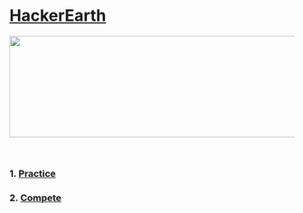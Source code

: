 # [HackerEarth](https://www.hackerearth.com)
<p align="center">
    <img width="1000" height="180" src="https://github.com/AkashSingh3031/The-Complete-FAANG-Preparation/blob/master/images/HackerEarth.png">
</p><br>

### 1. [Practice](https://www.hackerearth.com/practice/)

### 2. [Compete](https://www.hackerearth.com/challenges/)

